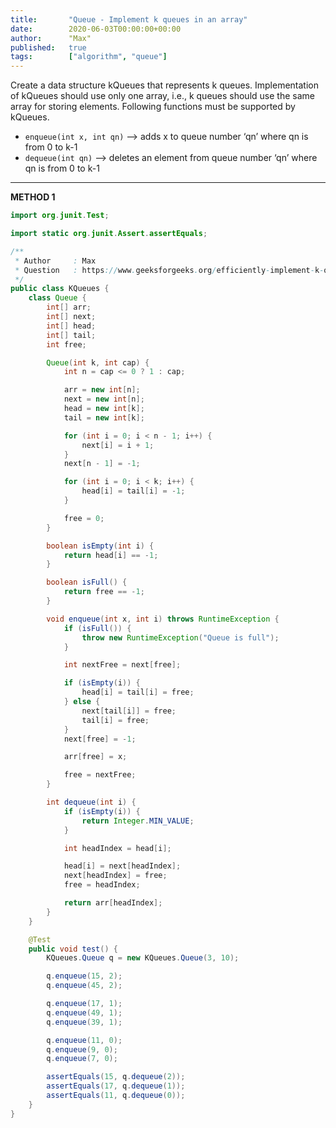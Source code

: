 ```yaml
---
title:       "Queue - Implement k queues in an array"
date:        2020-06-03T00:00:00+00:00
author:      "Max"
published:   true
tags:        ["algorithm", "queue"]
---
```


Create a data structure kQueues that represents k queues. Implementation of kQueues should use only one array, i.e., k queues should use the same array for storing elements. Following functions must be supported by kQueues.

- `enqueue(int x, int qn)` –> adds x to queue number ‘qn’ where qn is from 0 to k-1
- `dequeue(int qn)` –> deletes an element from queue number ‘qn’ where qn is from 0 to k-1

---

**METHOD 1**

```java
import org.junit.Test;

import static org.junit.Assert.assertEquals;

/**
 * Author     : Max
 * Question   : https://www.geeksforgeeks.org/efficiently-implement-k-queues-single-array/
 */
public class KQueues {
    class Queue {
        int[] arr;
        int[] next;
        int[] head;
        int[] tail;
        int free;

        Queue(int k, int cap) {
            int n = cap <= 0 ? 1 : cap;

            arr = new int[n];
            next = new int[n];
            head = new int[k];
            tail = new int[k];

            for (int i = 0; i < n - 1; i++) {
                next[i] = i + 1;
            }
            next[n - 1] = -1;

            for (int i = 0; i < k; i++) {
                head[i] = tail[i] = -1;
            }

            free = 0;
        }

        boolean isEmpty(int i) {
            return head[i] == -1;
        }

        boolean isFull() {
            return free == -1;
        }

        void enqueue(int x, int i) throws RuntimeException {
            if (isFull()) {
                throw new RuntimeException("Queue is full");
            }

            int nextFree = next[free];

            if (isEmpty(i)) {
                head[i] = tail[i] = free;
            } else {
                next[tail[i]] = free;
                tail[i] = free;
            }
            next[free] = -1;

            arr[free] = x;

            free = nextFree;
        }

        int dequeue(int i) {
            if (isEmpty(i)) {
                return Integer.MIN_VALUE;
            }

            int headIndex = head[i];

            head[i] = next[headIndex];
            next[headIndex] = free;
            free = headIndex;

            return arr[headIndex];
        }
    }

    @Test
    public void test() {
        KQueues.Queue q = new KQueues.Queue(3, 10);

        q.enqueue(15, 2);
        q.enqueue(45, 2);

        q.enqueue(17, 1);
        q.enqueue(49, 1);
        q.enqueue(39, 1);

        q.enqueue(11, 0);
        q.enqueue(9, 0);
        q.enqueue(7, 0);

        assertEquals(15, q.dequeue(2));
        assertEquals(17, q.dequeue(1));
        assertEquals(11, q.dequeue(0));
    }
}
```
